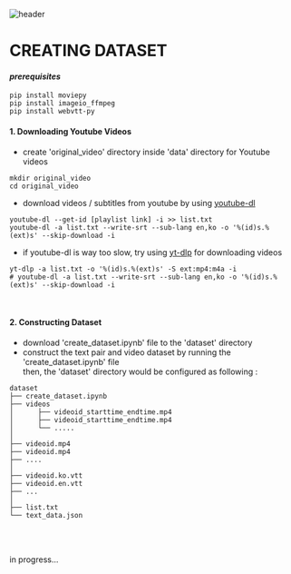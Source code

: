 ![header](https://capsule-render.vercel.app/api?type=transparent&height=200&section=header&text=VMT%20for%20SUBS&fontSize=80&fontColor=0000ff)

# CREATING DATASET 
#### *prerequisites*
```
pip install moviepy
pip install imageio_ffmpeg
pip install webvtt-py
```
#### 1. Downloading Youtube Videos
- create 'original_video' directory inside 'data' directory for Youtube videos 
```
mkdir original_video
cd original_video
```
- download videos / subtitles from youtube by using [youtube-dl](https://github.com/ytdl-org/youtube-dl)

```
youtube-dl --get-id [playlist link] -i >> list.txt
youtube-dl -a list.txt --write-srt --sub-lang en,ko -o '%(id)s.%(ext)s' --skip-download -i 
```
- if youtube-dl is way too slow, try using [yt-dlp](https://github.com/yt-dlp/yt-dlp) for downloading videos

```
yt-dlp -a list.txt -o '%(id)s.%(ext)s' -S ext:mp4:m4a -i
# youtube-dl -a list.txt --write-srt --sub-lang en,ko -o '%(id)s.%(ext)s' --skip-download -i 
```
<br>

#### 2. Constructing Dataset
- download 'create_dataset.ipynb' file to the 'dataset' directory
- construct the text pair and video dataset by running the 'create_dataset.ipynb' file <br>
  then, the 'dataset' directory would be configured as following :
```
dataset
├── create_dataset.ipynb
├── videos 
│      ├── videoid_starttime_endtime.mp4
│      ├── videoid_starttime_endtime.mp4
│      └── .....  
│
├── videoid.mp4
├── videoid.mp4
├── ....
│
├── videoid.ko.vtt
├── videoid.en.vtt
├── ...
│
├── list.txt
└── text_data.json
```
<br>
<br>

in progress...


